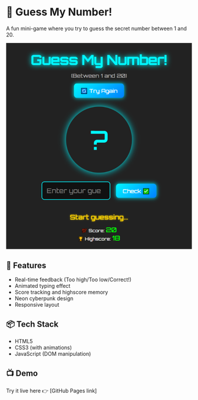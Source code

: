 # 🎯 Guess My Number!

A fun mini-game where you try to guess the secret number between 1 and 20.

![Game screenshot](guessMyNumber.png)

## 🚀 Features
- Real-time feedback (Too high/Too low/Correct!)
- Animated typing effect
- Score tracking and highscore memory
- Neon cyberpunk design
- Responsive layout

## 📦 Tech Stack
- HTML5
- CSS3 (with animations)
- JavaScript (DOM manipulation)

## 📺 Demo
Try it live here 👉 [GitHub Pages link]

